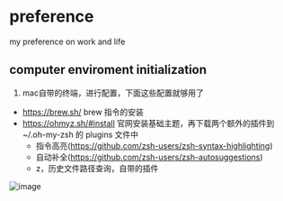 # preference
my preference on work and life

## computer enviroment initialization
1. mac自带的终端，进行配置，下面这些配置就够用了
* https://brew.sh/ brew 指令的安装
* https://ohmyz.sh/#install 官网安装基础主题，再下载两个额外的插件到~/.oh-my-zsh 的 plugins 文件中
   *  指令高亮(https://github.com/zsh-users/zsh-syntax-highlighting)
   *  自动补全(https://github.com/zsh-users/zsh-autosuggestions)
   *  z，历史文件路径查询，自带的插件

![image](https://github.com/user-attachments/assets/702d52f0-c65c-4361-a381-400ac049191d)

